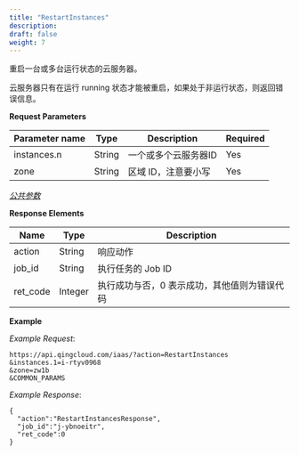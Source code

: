 ```yaml
---
title: "RestartInstances"
description: 
draft: false
weight: 7
---
```


重启一台或多台运行状态的云服务器。

云服务器只有在运行 running 状态才能被重启，如果处于非运行状态，则返回错误信息。

**Request Parameters**

| Parameter name | Type | Description | Required |
| --- | --- | --- | --- |
| instances.n | String | 一个或多个云服务器ID | Yes |
| zone | String | 区域 ID，注意要小写 | Yes |

[_公共参数_](../../../parameters/)

**Response Elements**

| Name | Type | Description |
| --- | --- | --- |
| action | String | 响应动作 |
| job_id | String | 执行任务的 Job ID |
| ret_code | Integer | 执行成功与否，0 表示成功，其他值则为错误代码 |

**Example**

_Example Request_:

```
https://api.qingcloud.com/iaas/?action=RestartInstances
&instances.1=i-rtyv0968
&zone=zw1b
&COMMON_PARAMS
```

_Example Response_:

```
{
  "action":"RestartInstancesResponse",
  "job_id":"j-ybnoeitr",
  "ret_code":0
}
```
